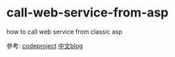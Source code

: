 ﻿# call-web-service-from-asp
how to call web service from classic asp

參考:
<a href='http://www.codeproject.com/Articles/18737/Call-XML-Web-service-from-ASP'>codeproject</a>
<a href='http://blog.xuite.net/ben5254/nor/8321629-ASP%E5%A6%82%E4%BD%95%E5%91%BC%E5%8F%ABWeb+Service'>中文blog</a>
